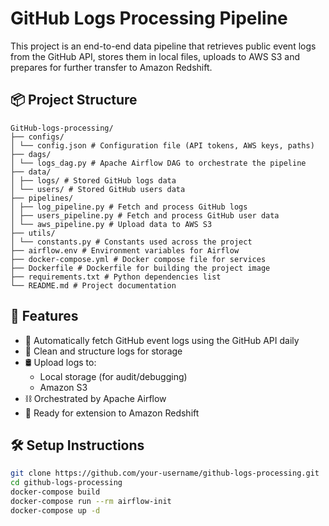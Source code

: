 # GitHub Logs Processing Pipeline

This project is an end-to-end data pipeline that retrieves public event logs from the GitHub API, stores them in local files, uploads to AWS S3 and prepares for further transfer to Amazon Redshift.

## 📦 Project Structure
```
GitHub-logs-processing/
├── configs/
│ └── config.json # Configuration file (API tokens, AWS keys, paths)
├── dags/
│ └── logs_dag.py # Apache Airflow DAG to orchestrate the pipeline
├── data/
│ ├── logs/ # Stored GitHub logs data
│ └── users/ # Stored GitHub users data
├── pipelines/
│ ├── log_pipeline.py # Fetch and process GitHub logs
│ ├── users_pipeline.py # Fetch and process GitHub user data
│ └── aws_pipeline.py # Upload data to AWS S3 
├── utils/
│ └── constants.py # Constants used across the project
├── airflow.env # Environment variables for Airflow
├── docker-compose.yml # Docker compose file for services
├── Dockerfile # Dockerfile for building the project image
├── requirements.txt # Python dependencies list
└── README.md # Project documentation
```


## 🚀 Features

- 🔁 Automatically fetch GitHub event logs using the GitHub API daily
- 🧹 Clean and structure logs for storage
- 🛢 Upload logs to:
  - Local storage (for audit/debugging)
  - Amazon S3
- ⛓️ Orchestrated by Apache Airflow
- 🧪 Ready for extension to Amazon Redshift

## 🛠 Setup Instructions

```bash
git clone https://github.com/your-username/github-logs-processing.git
cd github-logs-processing
docker-compose build
docker-compose run --rm airflow-init
docker-compose up -d
```